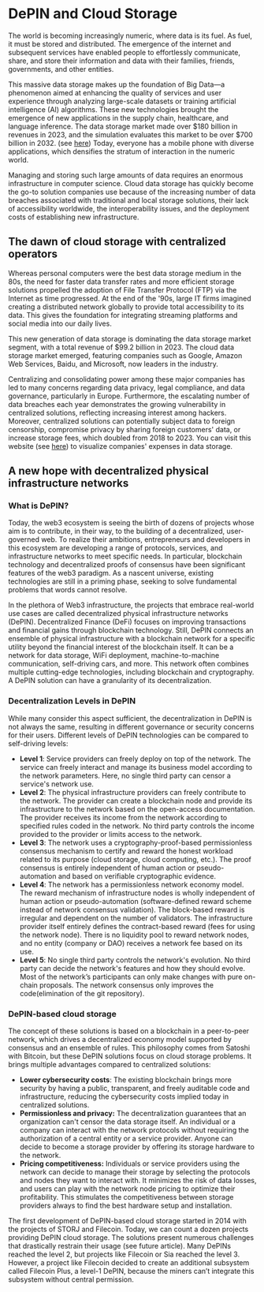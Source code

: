 # DePIN and Cloud Storage

The world is becoming increasingly numeric, where data is its fuel.  As fuel, it must be stored and distributed. The emergence of the internet and subsequent services have enabled people to effortlessly communicate, share, and store their information and data with their families, friends, governments, and other entities.&#x20;

This massive data storage makes up the foundation of Big Data—a phenomenon aimed at enhancing the quality of services and user experience through analyzing large-scale datasets or training artificial intelligence (AI) algorithms. These new technologies brought the emergence of new applications in the supply chain, healthcare, and language inference. The data storage market made over $180 billion in revenues in 2023, and the simulation evaluates this market to be over $700 billion in 2032. (see [here](https://www.fortunebusinessinsights.com/data-storage-market-102991)) Today, everyone has a mobile phone with diverse applications, which densifies the stratum of interaction in the numeric world.&#x20;

Managing and storing such large amounts of data requires an enormous infrastructure in computer science. Cloud data storage has quickly become the go-to solution companies use because of the increasing number of data breaches associated with traditional and local storage solutions, their lack of accessibility worldwide, the interoperability issues, and the deployment costs of establishing new infrastructure.

## The dawn of cloud storage with centralized operators

Whereas personal computers were the best data storage medium in the 80s, the need for faster data transfer rates and more efficient storage solutions propelled the adoption of File Transfer Protocol (FTP) via the Internet as time progressed. At the end of the '90s, large IT firms imagined creating a distributed network globally to provide total accessibility to its data. This gives the foundation for integrating streaming platforms and social media into our daily lives.&#x20;

This new generation of data storage is dominating the data storage market segment, with a total revenue of $99.2 billion in 2023. The cloud data storage market emerged, featuring companies such as Google, Amazon Web Services, Baidu, and Microsoft, now leaders in the industry.

Centralizing and consolidating power among these major companies has led to many concerns regarding data privacy, legal compliance, and data governance, particularly in Europe. Furthermore, the escalating number of data breaches each year demonstrates the growing vulnerability in centralized solutions, reflecting increasing interest among hackers. Moreover, centralized solutions can potentially subject data to foreign censorship, compromise privacy by sharing foreign customers' data, or increase storage fees, which doubled from 2018 to 2023. You can visit this website (see [here](https://www.veritas.com/fr/fr/resources/dark-data#%7B%22sliderValue%22%3A0%2C%22companyName%22%3A%22%22%2C%22selectedCountry%22%3A%22USA%22%7D)) to visualize companies' expenses in data storage.

## A new hope with decentralized physical infrastructure networks

### What is DePIN?

Today, the web3 ecosystem is seeing the birth of dozens of projects whose aim is to contribute, in their way, to the building of a decentralized, user-governed web. To realize their ambitions, entrepreneurs and developers in this ecosystem are developing a range of protocols, services, and infrastructure networks to meet specific needs. In particular, blockchain technology and decentralized proofs of consensus have been significant features of the web3 paradigm. As a nascent universe, existing technologies are still in a priming phase, seeking to solve fundamental problems that words cannot resolve.

In the plethora of Web3 infrastructure, the projects that embrace real-world use cases are called decentralized physical infrastructure networks (DePIN). Decentralized Finance (DeFi) focuses on improving transactions and financial gains through blockchain technology. Still, DePIN connects an ensemble of physical infrastructure with a blockchain network for a specific utility beyond the financial interest of the blockchain itself. It can be a network for data storage, WiFi deployment, machine-to-machine communication, self-driving cars, and more. This network often combines multiple cutting-edge technologies, including blockchain and cryptography. A DePIN solution can have a granularity of its decentralization.

### Decentralization Levels in DePIN

While many consider this aspect sufficient, the decentralization in DePIN is not always the same, resulting in different governance or security concerns for their users. Different levels of DePIN technologies can be compared to self-driving levels:

* **Level 1**: Service providers can freely deploy on top of the network. The service can freely interact and manage its business model according to the network parameters. Here, no single third party can censor a service's network use.
* **Level 2**: The physical infrastructure providers can freely contribute to the network. The provider can create a blockchain node and provide its infrastructure to the network based on the open-access documentation. The provider receives its income from the network according to specified rules coded in the network. No third party controls the income provided to the provider or limits access to the network.
* **Level 3**: The network uses a cryptography-proof-based permissionless consensus mechanism to certify and reward the honest workload related to its purpose (cloud storage, cloud computing, etc.). The proof consensus is entirely independent of human action or pseudo-automation and based on verifiable cryptographic evidence.&#x20;
* **Level 4**: The network has a permissionless network economy model. The reward mechanism of infrastructure nodes is wholly independent of human action or pseudo-automation (software-defined reward scheme instead of network consensus validation). The block-based reward is irregular and dependent on the number of validators. The infrastructure provider itself entirely defines the contract-based reward (fees for using the network node). There is no liquidity pool to reward network nodes, and no entity (company or DAO) receives a network fee based on its use.
* **Level 5**: No single third party controls the network's evolution. No third party can decide the network's features and how they should evolve. Most of the network’s participants can only make changes with pure on-chain proposals. The network consensus only improves the code(elimination of the git repository).&#x20;

### DePIN-based cloud storage

The concept of these solutions is based on a blockchain in a peer-to-peer network, which drives a decentralized economy model supported by consensus and an ensemble of rules. This philosophy comes from Satoshi with Bitcoin, but these DePIN solutions focus on cloud storage problems. It brings multiple advantages compared to centralized solutions:

* **Lower cybersecurity costs**: The existing blockchain brings more security by having a public, transparent, and freely auditable code and infrastructure, reducing the cybersecurity costs implied today in centralized solutions.&#x20;
* **Permissionless and privacy:**  The decentralization guarantees that an organization can't censor the data storage itself. An individual or a company can interact with the network protocols without requiring the authorization of a central entity or a service provider. Anyone can decide to become a storage provider by offering its storage hardware to the network.
* **Pricing competitiveness:** Individuals or service providers using the network can decide to manage their storage by selecting the protocols and nodes they want to interact with. It minimizes the risk of data losses, and users can play with the network node pricing to optimize their profitability. This stimulates the competitiveness between storage providers always to find the best hardware setup and installation.

The first development of DePIN-based cloud storage started in 2014 with the projects of STORJ and Filecoin. Today, we can count a dozen projects providing DePIN cloud storage. The solutions present numerous challenges that drastically restrain their usage (see future article). Many DePINs reached the level 2, but projects like Filecoin or Sia reached the level 3. However, a project like Filecoin decided to create an additional subsystem called Filecoin Plus, a level-1 DePIN, because the miners can’t integrate this subsystem without central permission.&#x20;



